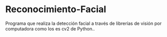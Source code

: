 # Reconocimiento-Facial
Programa que realiza la detección facial a través de librerías de visión por computadora como los es cv2 de Python..
